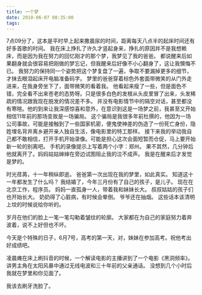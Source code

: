 ```yaml
---
title: 一个梦
date: 2018-06-07 08:35:00
tags:
---
```



7点09分了，这本是平时早上起来撒晨尿的时间，距离每天八点半的起床时间还有好多首歌的时间。
我在床上挣扎了许久才竖起身来，挣扎的原因并不是我想赖床，而是因为我在努力的回忆刚才的那个梦，我梦见了我的爸爸。
都说醒来后如果翻身就会很容易把刚做的梦忘记，但我醒来后好像不小心翻身了，这让我懊悔不已。
我努力的保持同一个姿势把这个梦复盘了一遍，争取不要漏掉更多的细节，才抹去眼泪起床开电脑准备码字。
梦里的爸爸穿着棕色外套面带微笑的从门外走进来，在我身旁坐下了，面带微笑的看着我。
他看起来瘦了一些，但是面色不错，完全看不出来苍老的态势呀。只是很多白色的发根从头皮里冒了出来，头发稀疏的情况跟我现在脱发的情况差不多。
并没有电影情节中的隔空对话，甚至都没有寒暄。他的到来让我深感惊喜和意外，在意识到这是一场梦之前，我甚至又开始相信11年前的那场变故是一场骗局。
这个骗局是我很多年前杜撰的，他因为一场公司事故，可能是接触到了一些国家机密，便鬼使神差的伪造了一份死亡身份，隐姓埋名背井离乡避开亲人独自生活，像电影里的特工那样。
接下来我的举动我自己都不敢相信，打开手机开始录像。可能是担心这次会面短暂而仓促，马上要开始新一轮的别离吧。
手机的录像提示上写着两个小字：郑州。
果不其然，几分钟后他就离开了。妈妈姑姑婶婶在旁边试图阻止我的泣不成声。
我是在醒来后才发觉是梦的。

时光荏苒，十一年稍纵即逝。
爸爸第一次出现在我的梦里，如此真实。
知道这十一年都发生了什么吗？
我结婚了，今年三月份有了自己的孩子，是儿子。
现在在北京工作，程序员。
妈妈一直孤身一人，带着我和妹妹长大。
叔叔姑姑的孩子们也开始长大。
奶奶得了心脏病，有时候会晕倒。
爷爷还在抽烟。
这些话本该清明上坟的时候说给你听的。

岁月在他们的脸上一笔一笔勾勒着皱纹的轮廓。
大家都在为自己的家庭努力着奔波着，说不上好但也不坏。

今天是个特殊的日子，6月7号，高考的第一天，对，妹妹在参加高考。祝他考出好成绩吧。

凌晨瘫在床上刷抖音的时候，一个解读电影的主播讲到了一个电影《黑洞频率》。
讲男主角在太阳风暴中通过无线电波和三十年前的父亲通话。
没想到几个小时后我就在梦里和你见面了。

我该去刷牙洗脸了。